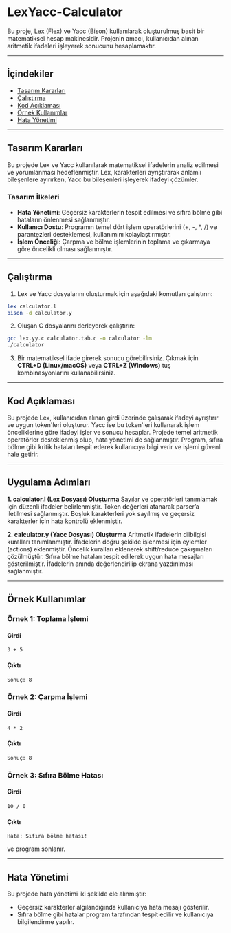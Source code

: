 # LexYacc-Calculator
Bu proje, Lex (Flex) ve Yacc (Bison) kullanılarak oluşturulmuş basit bir matematiksel hesap makinesidir. Projenin amacı, kullanıcıdan alınan aritmetik ifadeleri işleyerek sonucunu hesaplamaktır. 

---

## **İçindekiler**
- [Tasarım Kararları](#tasarım-kararları)
- [Çalıştırma](#çalıştırma)
- [Kod Açıklaması](#kod-açıklaması)
- [Örnek Kullanımlar](#örnek-kullanımlar)
- [Hata Yönetimi](#hata-yönetimi)

---

## **Tasarım Kararları**
Bu projede Lex ve Yacc kullanılarak matematiksel ifadelerin analiz edilmesi ve yorumlanması hedeflenmiştir. Lex, karakterleri ayrıştırarak anlamlı bileşenlere ayırırken, Yacc bu bileşenleri işleyerek ifadeyi çözümler.

### **Tasarım İlkeleri**
- **Hata Yönetimi**: Geçersiz karakterlerin tespit edilmesi ve sıfıra bölme gibi hataların önlenmesi sağlanmıştır.
- **Kullanıcı Dostu**: Programın temel dört işlem operatörlerini (+, -, *, /) ve parantezleri desteklemesi, kullanımını kolaylaştırmıştır.
- **İşlem Önceliği**: Çarpma ve bölme işlemlerinin toplama ve çıkarmaya göre öncelikli olması sağlanmıştır.

---

## **Çalıştırma**
1. Lex ve Yacc dosyalarını oluşturmak için aşağıdaki komutları çalıştırın:
```sh
lex calculator.l
bison -d calculator.y
```
2. Oluşan C dosyalarını derleyerek çalıştırın:
```sh
gcc lex.yy.c calculator.tab.c -o calculator -lm
./calculator
```
3. Bir matematiksel ifade girerek sonucu görebilirsiniz. Çıkmak için **CTRL+D (Linux/macOS)** veya **CTRL+Z (Windows)** tuş kombinasyonlarını kullanabilirsiniz.

---

## **Kod Açıklaması**
Bu projede Lex, kullanıcıdan alınan girdi üzerinde çalışarak ifadeyi ayrıştırır ve uygun token'leri oluşturur. Yacc ise bu token'leri kullanarak işlem önceliklerine göre ifadeyi işler ve sonucu hesaplar. Projede temel aritmetik operatörler desteklenmiş olup, hata yönetimi de sağlanmıştır. Program, sıfıra bölme gibi kritik hataları tespit ederek kullanıcıya bilgi verir ve işlemi güvenli hale getirir.

---

## **Uygulama Adımları**

**1. calculator.l (Lex Dosyası) Oluşturma**
   Sayılar ve operatörleri tanımlamak için düzenli ifadeler belirlenmiştir.
   Token değerleri atanarak parser’a iletilmesi sağlanmıştır.
   Boşluk karakterleri yok sayılmış ve geçersiz karakterler için hata kontrolü eklenmiştir.

**2. calculator.y (Yacc Dosyası) Oluşturma**
   Aritmetik ifadelerin dilbilgisi kuralları tanımlanmıştır.
   İfadelerin doğru şekilde işlenmesi için eylemler (actions) eklenmiştir.
   Öncelik kuralları eklenerek shift/reduce çakışmaları çözülmüştür.
   Sıfıra bölme hataları tespit edilerek uygun hata mesajları gösterilmiştir.
   İfadelerin anında değerlendirilip ekrana yazdırılması sağlanmıştır.

---

## **Örnek Kullanımlar**
### **Örnek 1: Toplama İşlemi**
#### **Girdi**
```
3 + 5
```
#### **Çıktı**
```
Sonuç: 8
```

### **Örnek 2: Çarpma İşlemi**
#### **Girdi**
```
4 * 2
```
#### **Çıktı**
```
Sonuç: 8
```

### **Örnek 3: Sıfıra Bölme Hatası**
#### **Girdi**
```
10 / 0
```
#### **Çıktı**
```
Hata: Sıfıra bölme hatası!
```
ve program sonlanır.

---

## **Hata Yönetimi**
Bu projede hata yönetimi iki şekilde ele alınmıştır:
- Geçersiz karakterler algılandığında kullanıcıya hata mesajı gösterilir.
- Sıfıra bölme gibi hatalar program tarafından tespit edilir ve kullanıcıya bilgilendirme yapılır.


